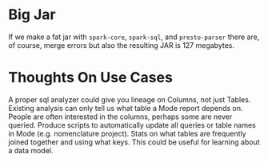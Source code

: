 # Big Jar
If we make a fat jar with `spark-core`, `spark-sql`, and `presto-parser` there are, of course, merge errors but also the resulting JAR is 127 megabytes.

# Thoughts On Use Cases
A proper sql analyzer could give you lineage on Columns, not just Tables.
Existing analysis can only tell us what table a Mode report depends on.
People are often interested in the columns, perhaps some are never queried.
Produce scripts to automatically update all queries or table names in Mode (e.g. nomenclature project).
Stats on what tables are frequently joined together and using what keys.
This could be useful for learning about a data model.
